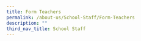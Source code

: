 ```yaml
---
title: Form Teachers
permalink: /about-us/School-Staff/Form-Teachers
description: ""
third_nav_title: School Staff
---
```

